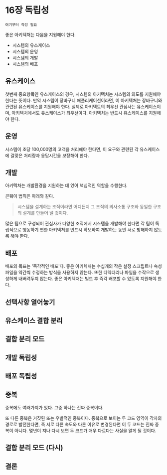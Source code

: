 # 16장 독립성

`여기부터 작성 필요`



좋은 아키텍처는 다음을 지원해야 한다.

* 시스템의 유스케이스
* 시스템의 운영
* 시스템의 개발
* 시스템의 배포



## 유스케이스

첫번째 중요항목인 유스케이스의 경우, 시스템의 아키텍처는 시스템의 의도를 지원해야 한다는 뜻이다. 만약 시스템이 장바구니 애플리케이션이라면, 이 아키텍처는 장바구니와 관련된 유스케이스를 지원해야 한다. 실제로 아키텍트의 최우선 관심사는 유스케이스이며, 아키텍처에서도 유스케이스가 최우선이다. 아키텍처는 반드시 유스케이스를 지원해야 한다.



## 운영

시스템이 초당 100,000명의 고객을 처리해야 한다면, 이 요구와 관련된 각 유스케이스에 걸맞은 처리량과 응답시간을 보장해야 한다.



## 개발

아키텍처는 개발환경을 지원하는 데 있어 핵심적인 역할을 수행한다. 

콘웨이 법칙은 아래와 같다.

> 시스템을 설계하는 조직이라면 어디든지 그 조직의 의사소통 구조와 동일한 구조의 설계를 만들어 낼 것이다.

많은 팀으로 구성되어 관심사가 다양한 조직에서 시스템을 개발해야 한다면 각 팀이 독립적으로 행동하기 편한 아키텍처를 반드시 확보하여 개발하는 동안 서로 방해하지 않도록 해야 한다.



## 배포

배포의 목표는 '즉각적인 배포'다. 좋은 아키텍처는 수십개의 작은 설정 스크립트나 속성 파일을 약간씩 수정하는 방식을 사용하지 않는다. 또한 디텍터리나 파일을 수작으로 생성하게 내버려두지 않는다. 좋은 아키텍처는 빌드 후 즉각 배포할 수 있도록 지원해야 한다.



## 선택사항 열어놓기



## 유스케이스 결합 분리



## 결합 분리 모드



## 개발 독립성



## 배포 독립성



## 중복

중복에도 여러가지가 있다. 그중 하나는 진짜 중복이다.

또 다른 중복은 거짓된 또는 우발적인 중복이다.  중복으로 보이는 두 코드 영역이 각자의 경로로 발전한다면, 즉 서로 다른 속도와 다른 이유로 변경된다면 이 두 코드는 진짜 중복이 아니다. 몇년이 지나 다시 보면 두 코드가 매우 다르다는 사실을 알게 될 것이다.



## 결합 분리 모드 (다시)



## 결론




